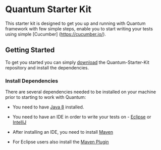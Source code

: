 # Quantum Starter Kit
This starter kit is designed to get you up and running with Quantum framework with few simple steps, enable you to start writing your tests using simple [Cucumber] (https://cucumber.io/).

## Getting Started
To get you started you can simply [download](https://github.com/Project-Quantum/Quantum-Starter-Kit/archive/master.zip) the Quantum-Starter-Kit repository and install the dependencies.

### Install Dependencies

There are several dependencies needed to be installed on your machine prior to starting to work with Quantum:
* You need to have [Java 8](http://www.oracle.com/technetwork/java/javase/downloads/jdk8-downloads-2133151.html) installed.

* You need to have an IDE in order to write your tests on - [Eclipse](http://www.eclipse.org/downloads/packages/eclipse-ide-java-developers/marsr) or [IntelliJ](https://www.jetbrains.com/idea/download/#)

* After installing an IDE, you need to install [Maven](https://maven.apache.org/)

* For Eclipse users also install the [Maven Plugin](http://marketplace.eclipse.org/content/m2e-connector-maven-dependency-plugin)



